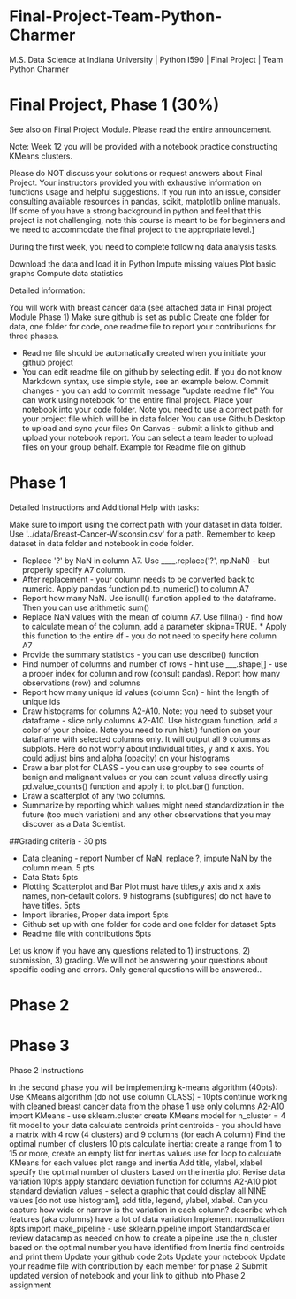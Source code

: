 # Final-Project-Team-Python-Charmer
M.S. Data Science at Indiana University | Python I590 | Final Project | Team Python Charmer

# Final Project, Phase 1 (30%)
See also on Final Project Module. Please read the entire announcement.

 

Note: Week 12 you will be provided with a notebook practice constructing KMeans clusters.

Please do NOT discuss your solutions or request answers about Final Project. Your instructors provided you with exhaustive information on functions usage and helpful suggestions. If you run into an issue, consider consulting available resources in pandas, scikit, matplotlib online manuals. [If some of you have a strong background in python and feel that this project is not challenging, note this course is meant to be for beginners  and we need to accommodate the final project to the appropriate level.]

 

During the first week, you need to complete following data analysis tasks.

Download the data and load it in Python
Impute missing values
Plot basic graphs
Compute data statistics
 

Detailed information:

You will work with breast cancer data (see attached data in Final project Module Phase 1)
Make sure github is set as public
Create one folder for data, one folder for code, one readme file to report your contributions for three phases. 
- Readme file should be automatically created when you initiate your github project
- You can edit readme file on github by selecting edit. If you do not know Markdown syntax, use simple style, see an example below. Commit changes - you can add to commit message "update readme file"
You can work using notebook for the entire final project. Place your notebook into your code folder. Note you need to use a correct path for your project file which will be in data folder
You can use Github Desktop to upload and sync your files
On Canvas - submit a link to github and upload your notebook report. You can select a team leader to upload files on your group behalf.
Example for Readme file on github

# Phase 1


Detailed Instructions and Additional Help with tasks:

Make sure to import using the correct path with your dataset in data folder. Use '../data/Breast-Cancer-Wisconsin.csv' for a path. Remember to keep dataset in data folder and notebook in code folder.
* Replace '?' by NaN in column A7. Use ____.replace('?', np.NaN) - but properly specify A7 column.
* After replacement - your column needs to be converted back to numeric. Apply pandas function pd.to_numeric() to column A7
* Report how many NaN. Use isnull() function applied to the dataframe. Then you can use arithmetic sum()
* Replace NaN values with the mean of column A7. Use fillna() - find how to calculate mean of the column, add a parameter skipna=TRUE. * Apply this function to the entire df - you do not need to specify here column A7
* Provide the summary statistics - you can use describe() function
* Find number of columns and number of rows - hint use ___.shape[] - use a proper index for column and row (consult pandas). Report how many observations (row) and columns
* Report how many unique id values (column Scn) - hint the length of unique ids
* Draw histograms for columns A2-A10. Note: you need to subset your dataframe - slice only columns A2-A10. Use histogram function, add a color of your choice. Note you need to run hist() function on your dataframe with selected columns only. It will output all 9 columns as subplots. Here do not worry about individual titles, y and x axis. You could adjust bins and alpha (opacity) on your histograms
* Draw a bar plot for CLASS - you can use groupby to see counts of  benign and malignant values or you can count values directly using pd.value_counts() function and apply it to plot.bar() function.
* Draw a scatterplot of any two columns. 
* Summarize by reporting which values might need standardization in the future (too much variation) and any other observations that you may discover as a Data Scientist.

##Grading criteria - 30 pts

 * Data cleaning - report Number of NaN, replace ?, impute NaN by the column mean. 5 pts
* Data Stats 5pts
* Plotting Scatterplot and Bar Plot must have titles,y axis and x axis names, non-default colors. 9 histograms (subfigures) do not have to have titles. 5pts
* Import libraries, Proper data import 5pts
* Github set up with one folder for code and one folder for dataset 5pts
* Readme file with contributions 5pts

 

Let us know if you have any questions related to 1) instructions, 2) submission, 3) grading. We will not be answering your questions about specific coding and errors. Only general questions will be answered..

# Phase 2

# Phase 3
Phase 2 Instructions
 

In the second phase you will be implementing k-means algorithm (40pts):
Use KMeans algorithm (do not use column CLASS) - 10pts
continue working with cleaned breast cancer data from the phase 1
use only columns A2-A10
import KMeans - use sklearn.cluster
create KMeans model for n_cluster = 4
fit model to your data
calculate centroids
print centroids - you should have a matrix with 4 row (4 clusters) and 9  columns (for each A column)
Find the optimal number of clusters 10 pts
calculate inertia:
create a range from 1 to 15 or more,
create an empty list for inertias values
use for loop to calculate KMeans for each values
plot range and inertia
Add title, ylabel, xlabel
specify the optimal number of clusters based on the inertia plot
Revise data variation 10pts
apply standard deviation function for columns A2-A10
plot standard deviation values - select a graphic that could display all NINE values [do not use histogram], add title, legend, ylabel, xlabel. Can you capture how wide or narrow is the variation in each column?
describe which features (aka columns) have a lot of data variation
Implement normalization 8pts
import make_pipeline - use sklearn.pipeline
import StandardScaler
review datacamp as needed on how to create a pipeline
use the n_cluster based on the optimal number you have identified from Inertia
find centroids and print them
Update your github code 2pts
Update your notebook
Update your readme file with contribution by each member for phase 2
Submit updated version of notebook and your link to github into Phase 2 assignment
 


